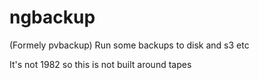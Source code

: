 # ngbackup
(Formely pvbackup)
Run some backups to disk and s3 etc

It's not 1982 so this is not built around tapes
